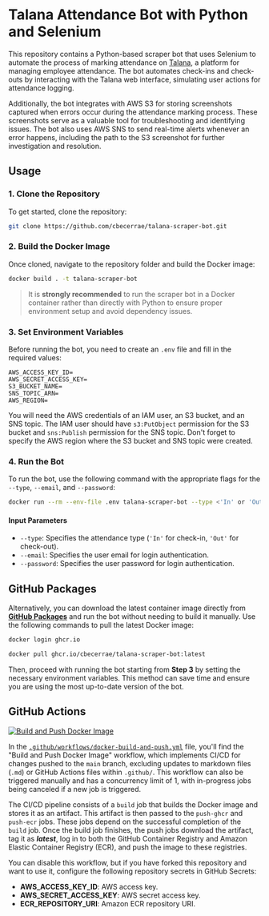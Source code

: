 # Talana Attendance Bot with Python and Selenium

This repository contains a Python-based scraper bot that uses Selenium to automate the process of marking attendance on [Talana](https://peru.talana.com/es/remuneraciones/), a platform for managing employee attendance. The bot automates check-ins and check-outs by interacting with the Talana web interface, simulating user actions for attendance logging.

Additionally, the bot integrates with AWS S3 for storing screenshots captured when errors occur during the attendance marking process. These screenshots serve as a valuable tool for troubleshooting and identifying issues. The bot also uses AWS SNS to send real-time alerts whenever an error happens, including the path to the S3 screenshot for further investigation and resolution.

## Usage

### 1. Clone the Repository

To get started, clone the repository:

```bash
git clone https://github.com/cbecerrae/talana-scraper-bot.git
```

### 2. Build the Docker Image

Once cloned, navigate to the repository folder and build the Docker image:

```bash
docker build . -t talana-scraper-bot
```

> It is **strongly recommended** to run the scraper bot in a Docker container rather than directly with Python to ensure proper environment setup and avoid dependency issues.

### 3. Set Environment Variables

Before running the bot, you need to create an `.env` file and fill in the required values:

```env
AWS_ACCESS_KEY_ID=
AWS_SECRET_ACCESS_KEY=
S3_BUCKET_NAME=
SNS_TOPIC_ARN=
AWS_REGION=
```

You will need the AWS credentials of an IAM user, an S3 bucket, and an SNS topic. The IAM user should have `s3:PutObject` permission for the S3 bucket and `sns:Publish` permission for the SNS topic. Don't forget to specify the AWS region where the S3 bucket and SNS topic were created.

### 4. Run the Bot

To run the bot, use the following command with the appropriate flags for the `--type`, `--email`, and `--password`:

```bash
docker run --rm --env-file .env talana-scraper-bot --type <'In' or 'Out'> --email <user email> --password <user password>
```

#### Input Parameters

- `--type`: Specifies the attendance type (`'In'` for check-in, `'Out'` for check-out).
- `--email`: Specifies the user email for login authentication.
- `--password`: Specifies the user password for login authentication.

## GitHub Packages

Alternatively, you can download the latest container image directly from [**GitHub Packages**](https://github.com/cbecerrae/talana-scraper-bot/pkgs/container/talana-scraper-bot) and run the bot without needing to build it manually. Use the following commands to pull the latest Docker image:

```bash
docker login ghcr.io

docker pull ghcr.io/cbecerrae/talana-scraper-bot:latest
```

Then, proceed with running the bot starting from **Step 3** by setting the necessary environment variables. This method can save time and ensure you are using the most up-to-date version of the bot.

## GitHub Actions

[![Build and Push Docker Image](https://github.com/cbecerrae/talana-scraper-bot/actions/workflows/docker-build-and-push.yml/badge.svg)](https://github.com/cbecerrae/talana-scraper-bot/actions/workflows/docker-build-and-push.yml)

In the [`.github/workflows/docker-build-and-push.yml`](.github/workflows/docker-build-and-push.yml) file, you'll find the "Build and Push Docker Image" workflow, which implements CI/CD for changes pushed to the `main` branch, excluding updates to markdown files (`.md`) or GitHub Actions files within `.github/`. This workflow can also be triggered manually and has a concurrency limit of 1, with in-progress jobs being canceled if a new job is triggered. 

The CI/CD pipeline consists of a `build` job that builds the Docker image and stores it as an artifact. This artifact is then passed to the `push-ghcr` and `push-ecr` jobs. These jobs depend on the successful completion of the `build` job. Once the build job finishes, the push jobs download the artifact, tag it as ***latest***, log in to both the GitHub Container Registry and Amazon Elastic Container Registry (ECR), and push the image to these registries.

You can disable this workflow, but if you have forked this repository and want to use it, configure the following repository secrets in GitHub Secrets:
- **AWS_ACCESS_KEY_ID**: AWS access key.
- **AWS_SECRET_ACCESS_KEY**: AWS secret access key.
- **ECR_REPOSITORY_URI**: Amazon ECR repository URI.